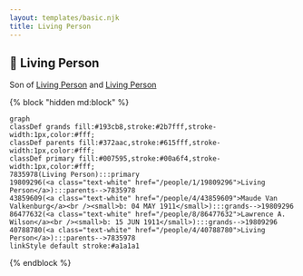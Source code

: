```yaml
---
layout: templates/basic.njk
title: Living Person
---
```

## 🔵 Living Person

Son of [Living Person](/people/4/40788780) and [Living Person](/people/1/19809296)

{% block "hidden md:block" %}
```mermaid
graph
classDef grands fill:#193cb8,stroke:#2b7fff,stroke-width:1px,color:#fff;
classDef parents fill:#372aac,stroke:#615fff,stroke-width:1px,color:#fff;
classDef primary fill:#007595,stroke:#00a6f4,stroke-width:1px,color:#fff;
7835978(Living Person):::primary
19809296(<a class="text-white" href="/people/1/19809296">Living Person</a>):::parents-->7835978
43859609(<a class="text-white" href="/people/4/43859609">Maude Van Valkenburg</a><br /><small>b: 04 MAY 1911</small>):::grands-->19809296
86477632(<a class="text-white" href="/people/8/86477632">Lawrence A. Wilson</a><br /><small>b: 15 JUN 1911</small>):::grands-->19809296
40788780(<a class="text-white" href="/people/4/40788780">Living Person</a>):::parents-->7835978
linkStyle default stroke:#a1a1a1
```
{% endblock %}

